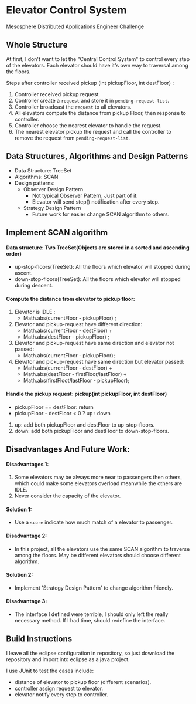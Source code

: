 # Elevator Control System 

Mesosphere Distributed Applications Engineer Challenge

## Whole Structure

At first, I don't want to let the "Central Control System" to control every step of the elevators. Each elevator should have it's own way to traversal among the floors.

Steps after controller received pickup (int pickupFloor, int destFloor) :

1. Controller received pickup request.
2. Controller create a `request` and store it in `pending-request-list`.
3. Controller broadcast the `request` to all elevators.
4. All elevators compute the distance from pickup Floor, then response to controller.
4. Controller choose the nearest elevator to handle the request.
5. The nearest elevator pickup the request and call the controller to remove the request from `pending-request-list`.

## Data Structures, Algorithms and Design Patterns

- Data Structure: TreeSet
- Algorithms: SCAN
- Design patterns:
	- Observer Design Pattern
		- Not typical Observer Pattern, Just part of it.
		- Elevator will send step() notification after every step. 
	- Strategy Design Pattern
		- Future work for easier change SCAN algorithm to others.
	
## Implement SCAN algorithm

#### Data structure: Two TreeSet(Objects are stored in a sorted and ascending order)

- up-stop-floors(TreeSet): All the floors which elevator will stopped during ascent.
- down-stop-floors(TreeSet): All the floors which elevator will stopped during descent.

#### Compute the distance from elevator to pickup floor:

1. Elevator is IDLE : 
	- Math.abs(currentFloor - pickupFloor) ;
2. Elevator and pickup-request have different direction:
	- Math.abs(currentFloor - destFloor) + 
	- Math.abs(destFloor - pickupFloor) ;
3. Elevator and pickup-request have same direction and elevator not passed:
	- Math.abs(currentFloor - pickupFloor);
4. Elevator and pickup-request have same direction but elevator passed:
	- Math.abs(currentFloor - destFloor) + 
	- Math.abs(destFloor - firstFloor/lastFloor) + 
	- Math.abs(firstFloot/lastFloor - pickupFloor);
 
#### Handle the pickup request: pickup(int pickupFloor, int destFloor)

- pickupFloor == destFloor: return
- pickupFloor - destFloor < 0 ? up : down

1. up: add both pickupFloor and destFloor to up-stop-floors.
2. down: add both pickupFloor and destFloor to down-stop-floors.

## Disadvantages And Future Work:

#### Disadvantages 1:

1. Some elevators may be always more near to passengers then others, which could make some elevators overload meanwhile the others are IDLE.
2. Never consider the capacity of the elevator.

#### Solution 1:

- Use a `score` indicate how much match of a elevator to passenger.

#### Disadvantage 2:

- In this project, all the elevators use the same SCAN algorithm to traverse among the floors. May be different elevators should choose different algorithm.

#### Solution 2:

- Implement 'Strategy Design Pattern' to change algorithm friendly.

#### Disadvantage 3:

- The interface I defined were terrible, I should only left the really necessary method. If I had time, should redefine the interface. 

## Build Instructions

I leave all the eclipse configuration in repository, so just download the repository and import into eclipse as a java project.

I use JUnit to test the cases include:

- distance of elevator to pickup floor (different scenarios).
- controller assign request to elevator.
- elevator notify every step to controller.